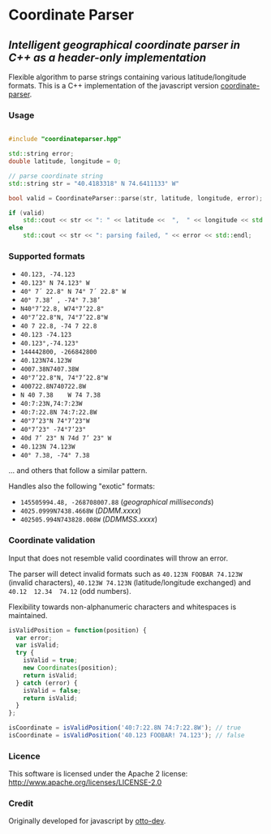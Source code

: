 # Coordinate Parser
## *Intelligent geographical coordinate parser in C++ as a header-only implementation*
Flexible algorithm to parse strings containing various latitude/longitude formats.
This is a C++ implementation of the javascript version [coordinate-parser](https://github.com/otto-dev/coordinate-parser).

### Usage
```cpp

#include "coordinateparser.hpp"

std::string error;
double latitude, longitude = 0;

// parse coordinate string
std::string str = "40.4183318° N 74.6411133° W"

bool valid = CoordinateParser::parse(str, latitude, longitude, error);

if (valid)
	std::cout << str << ": " << latitude <<  ",  " << longitude << std::endl;   // 40.123, -74.123 ✓
else
	std::cout << str << ": parsing failed, " << error << std::endl;

```

### Supported formats
- `40.123, -74.123`
- `40.123° N 74.123° W`
- `40° 7´ 22.8" N 74° 7´ 22.8" W`
- `40° 7.38’ , -74° 7.38’`
- `N40°7’22.8, W74°7’22.8"`
- `40°7’22.8"N, 74°7’22.8"W`
- `40 7 22.8, -74 7 22.8`
- `40.123 -74.123`
- `40.123°,-74.123°`
- `144442800, -266842800`
- `40.123N74.123W`
- `4007.38N7407.38W`
- `40°7’22.8"N, 74°7’22.8"W`
- `400722.8N740722.8W`
- `N 40 7.38    W 74 7.38`
- `40:7:23N,74:7:23W`
- `40:7:22.8N 74:7:22.8W`
- `40°7’23"N 74°7’23"W`
- `40°7’23" -74°7’23"`
- `40d 7’ 23" N 74d 7’ 23" W`
- `40.123N 74.123W`
- `40° 7.38, -74° 7.38`

... and others that follow a similar pattern.

Handles also the following "exotic" formats:

- `145505994.48, -268708007.88` (*geographical milliseconds*)
- `4025.0999N7438.4668W` (*DDMM.xxxx*)
- `402505.994N743828.008W` (*DDMMSS.xxxx*)

### Coordinate validation
Input that does not resemble valid coordinates will throw an error.

The parser will detect invalid formats such as `40.123N FOOBAR 74.123W` (invalid characters), `40.123W 74.123N` (latitude/longitude exchanged) and `40.12  12.34  74.12` (odd numbers).

Flexibility towards non-alphanumeric characters and whitespaces is maintained.

```js
isValidPosition = function(position) {
  var error;
  var isValid;
  try {
    isValid = true;
    new Coordinates(position);
    return isValid;
  } catch (error) {
    isValid = false;
    return isValid;
  }
};

isCoordinate = isValidPosition('40:7:22.8N 74:7:22.8W'); // true
isCoordinate = isValidPosition('40.123 FOOBAR! 74.123'); // false
```

### Licence
This software is licensed under the Apache 2 license:
http://www.apache.org/licenses/LICENSE-2.0

### Credit
Originally developed for javascript by [otto-dev](https://github.com/otto-dev).